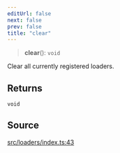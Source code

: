 ```yaml
---
editUrl: false
next: false
prev: false
title: "clear"
---
```


> **clear**(): `void`

Clear all currently registered loaders.

## Returns

`void`

## Source

[src/loaders/index.ts:43](https://github.com/jaames/flipnote.js/blob/afe27e228e29d19d2dff33dfb324ba35dc913507/src/loaders/index.ts#L43)
